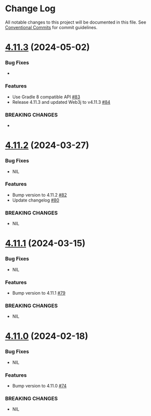 # Change Log

All notable changes to this project will be documented in this file.
See [Conventional Commits](https://conventionalcommits.org) for commit guidelines.

# [4.11.3](https://github.com/web3j/web3j-gradle-plugin/releases/tag/v4.11.3) (2024-05-02)

### Bug Fixes

* 

### Features

* Use Gradle 8 compatible API [#83](https://github.com/hyperledger/web3j-gradle-plugin/pull/83)
* Release 4.11.3 and updated Web3j to v4.11.3 [#84](https://github.com/hyperledger/web3j-gradle-plugin/pull/84)

### BREAKING CHANGES

* 

# [4.11.2](https://github.com/web3j/web3j-gradle-plugin/releases/tag/v4.11.2) (2024-03-27)

### Bug Fixes

* NIL

### Features

* Bump version to 4.11.2 [#82](https://github.com/web3j/web3j-gradle-plugin/pull/82)
* Update changelog [#80](https://github.com/web3j/web3j-gradle-plugin/pull/80)

### BREAKING CHANGES

* NIL

# [4.11.1](https://github.com/web3j/web3j-gradle-plugin/releases/tag/v4.11.1) (2024-03-15)

### Bug Fixes

* NIL

### Features

* Bump version to 4.11.1 [#79](https://github.com/web3j/web3j-gradle-plugin/pull/79)

### BREAKING CHANGES

* NIL

# [4.11.0](https://github.com/web3j/web3j-gradle-plugin/releases/tag/v4.11.0) (2024-02-18)

### Bug Fixes

* NIL

### Features

* Bump version to 4.11.0 [#74](https://github.com/web3j/web3j-gradle-plugin/pull/74)

### BREAKING CHANGES

* NIL

